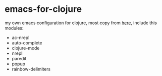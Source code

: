 emacs-for-clojure
=================

my own emacs configuration for clojure, most copy from
[here](http://blog.worldcognition.com/2012/07/setting-up-emacs-for-clojure-programming.html),
include this modules:
* ac-nrepl
* auto-complete
* clojure-mode
* nrepl
* paredit
* popup
* rainbow-delimiters
